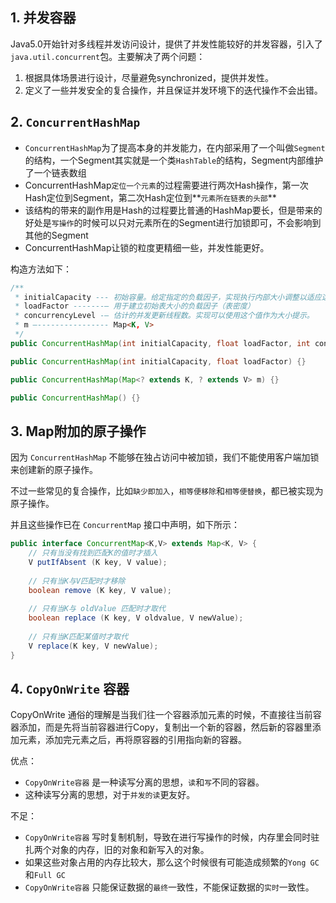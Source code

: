 ## 1. 并发容器

Java5.0开始针对多线程并发访问设计，提供了并发性能较好的并发容器，引入了`java.util.concurrent`包。主要解决了两个问题：

1. 根据具体场景进行设计，尽量避免synchronized，提供并发性。
2. 定义了一些并发安全的复合操作，并且保证并发环境下的迭代操作不会出错。



## 2. `ConcurrentHashMap`

* `ConcurrentHashMap`为了提高本身的并发能力，在内部采用了一个叫做`Segment`的结构，一个Segment其实就是一个类`HashTable`的结构，Segment内部维护了一个链表数组
* ConcurrentHashMap`定位一个元素`的过程需要进行两次Hash操作，第一次Hash定位到Segment，第二次Hash定位到**`元素所在链表的头部`**
* 该结构的带来的副作用是Hash的过程要比普通的HashMap要长，但是带来的好处是`写操作`的时候可以只对元素所在的Segment进行加锁即可，不会影响到其他的Segment
* ConcurrentHashMap让锁的粒度更精细一些，并发性能更好。

构造方法如下：

```java
/**
 * initialCapacity --- 初始容量。给定指定的负载因子，实现执行内部大小调整以适应这么多元素。
 * loadFactor -------– 用于建立初始表大小的负载因子（表密度）
 * concurrencyLevel -– 估计的并发更新线程数。实现可以使用这个值作为大小提示。
 * m –---------------- Map<K, V>
 */
public ConcurrentHashMap(int initialCapacity, float loadFactor, int concurrencyLevel) {}

public ConcurrentHashMap(int initialCapacity, float loadFactor) {}

public ConcurrentHashMap(Map<? extends K, ? extends V> m) {}

public ConcurrentHashMap() {}
```



## 3. Map附加的原子操作

因为 `ConcurrentHashMap` 不能够在独占访问中被加锁，我们不能使用客户端加锁来创建新的原子操作。

不过一些常见的复合操作，比如`缺少即加入`，`相等便移除`和`相等便替换`，都已被实现为原子操作。

并且这些操作已在 `ConcurrentMap` 接口中声明，如下所示：

```java
public interface ConcurrentMap<K,V> extends Map<K, V> {
    // 只有当没有找到匹配K的值时才插入
    V putIfAbsent (K key, V value);
    
    // 只有当K与V匹配时才移除
    boolean remove (K key, V value);
    
    // 只有当K与 oldValue 匹配时才取代
    boolean replace (K key, V oldvalue, V newValue);
    
    // 只有当K匹配某值时才取代
    V replace(K key, V newValue);
}
```



## 4. `CopyOnWrite` 容器

CopyOnWrite 通俗的理解是当我们往一个容器添加元素的时候，不直接往当前容器添加，而是先将当前容器进行Copy，复制出一个新的容器，然后新的容器里添加元素，添加完元素之后，再将原容器的引用指向新的容器。

优点：

* `CopyOnWrite容器` 是一种读写分离的思想，`读`和`写`不同的容器。
* 这种读写分离的思想，对于`并发的读`更友好。

不足：

* `CopyOnWrite容器` 写时复制机制，导致在进行写操作的时候，内存里会同时驻扎两个对象的内存，旧的对象和新写入的对象。
* 如果这些对象占用的内存比较大，那么这个时候很有可能造成频繁的`Yong GC`和`Full GC`
* `CopyOnWrite容器` 只能保证数据的`最终`一致性，不能保证数据的`实时`一致性。


